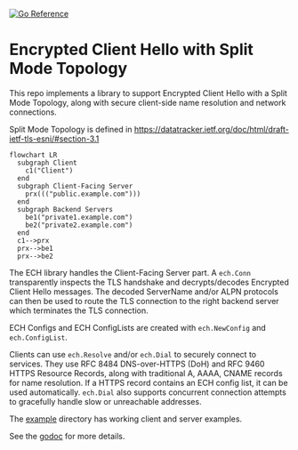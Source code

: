 [![Go Reference](https://pkg.go.dev/badge/github.com/c2FmZQ/ech.svg)](https://pkg.go.dev/github.com/c2FmZQ/ech)

# Encrypted Client Hello with Split Mode Topology

This repo implements a library to support Encrypted Client Hello with a Split Mode Topology, along with secure client-side name resolution and network connections.

Split Mode Topology is defined in https://datatracker.ietf.org/doc/html/draft-ietf-tls-esni/#section-3.1

```mermaid
flowchart LR
  subgraph Client
    c1("Client")
  end
  subgraph Client-Facing Server
    prx((("public.example.com")))
  end
  subgraph Backend Servers
    be1("private1.example.com")
    be2("private2.example.com")
  end
  c1-->prx
  prx-->be1
  prx-->be2
```

The ECH library handles the Client-Facing Server part. A `ech.Conn` transparently inspects the TLS handshake and decrypts/decodes Encrypted Client Hello messages. The decoded ServerName and/or ALPN protocols can then be used to route the TLS connection to the right backend server which terminates the TLS connection.

ECH Configs and ECH ConfigLists are created with `ech.NewConfig` and `ech.ConfigList`.

Clients can use `ech.Resolve` and/or `ech.Dial` to securely connect to services. They use RFC 8484 DNS-over-HTTPS (DoH) and RFC 9460 HTTPS Resource Records, along with traditional A, AAAA, CNAME records for name resolution. If a HTTPS record contains an ECH config list, it can be used automatically. `ech.Dial` also supports concurrent connection attempts to gracefully handle slow or unreachable addresses.

The [example](https://github.com/c2FmZQ/ech/tree/main/example) directory has working client and server examples.

See the [godoc](https://pkg.go.dev/github.com/c2FmZQ/ech) for more details.
